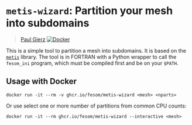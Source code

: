 # `metis-wizard`: Partition your mesh into subdomains
> [Paul Gierz](mailto:paul.gierz@awi.de)
[![Docker](https://github.com/FESOM/metis-wizard/actions/workflows/docker.yml/badge.svg)](https://github.com/FESOM/metis-wizard/actions/workflows/docker.yml)

This is a simple tool to partition a mesh into subdomains. It is based on the [`metis`](https://github.com/FESOM/fesom2/tree/main/lib/metis-5.1.0)
library. The tool is in FORTRAN with a Python wrapper to call the `fesom_ini` program, which must be compiled first and be on your `$PATH`.

## Usage with Docker

```console
docker run -it --rm -v ghcr.io/fesom/metis-wizard <mesh> <nparts>
```

Or use select one or more number of partitions from common CPU counts:

```console
docker run -it --rm ghcr.io/fesom/metis-wizard --interactive <mesh>
```

